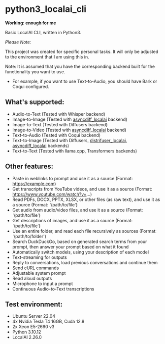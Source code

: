 # python3_localai_cli

**Working: enough for me**

Basic LocalAI CLI, written in Python3.

*Please Note:*

This project was created for specific personal tasks. It will only be adjusted to the environment that I am using this in.

Note: It is assumed that you have the corresponding backend built for the functionality you want to use.
- For example, if you want to use Text-to-Audio, you should have Bark or Coqui configured.

## What's supported:
- Audio-to-Text     (Tested with Whisper backend)
- Image-to-Image    (Tested with [asyncdiff_localai](https://github.com/SlackinJack/asyncdiff_localai) backend)
- Image-to-Text     (Tested with Diffusers backend)
- Image-to-Video    (Tested with [asyncdiff_localai](https://github.com/SlackinJack/asyncdiff_localai) backend)
- Text-to-Audio     (Tested with Coqui backend)
- Text-to-Image     (Tested with Diffusers, [distrifuser_localai](https://github.com/SlackinJack/distrifuser_localai), [asyncdiff_localai](https://github.com/SlackinJack/asyncdiff_localai) backends)
- Text-to-Text      (Tested with llama.cpp, Transformers backends)

## Other features:
- Paste in weblinks to prompt and use it as a source (Format: https://example.com)
- Get transcripts from YouTube videos, and use it as a source (Format: https://www.youtube.com/watch?v=...)
- Read PDFs, DOCX, PPTX, XLSX, or other files (as raw text), and use it as a source (Format: '/path/to/file')
- Get audio from audio/video files, and use it as a source (Format: '/path/to/file')
- Get descriptions of images, and use it as a source (Format: '/path/to/file')
- Use an entire folder, and read each file recursively as sources (Format: '/path/to/folder')
- Search DuckDuckGo, based on generated search terms from your prompt, then answer your prompt based on what it found
- Automatically switch models, using your description of each model
- Text-streaming for outputs
- Reply to conversations, load previous conversations and continue them
- Send cURL commands
- Adjustable system prompt
- Read aloud outputs
- Microphone to input a prompt
- Continuous Audio-to-Text transcriptions

## Test environment:
- Ubuntu Server 22.04
- 4x Nvidia Tesla T4 16GB, Cuda 12.8
- 2x Xeon E5-2660 v3
- Python 3.10.12
- LocalAI 2.26.0

